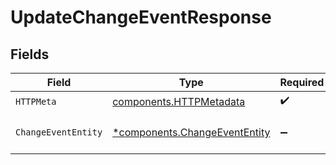 # UpdateChangeEventResponse


## Fields

| Field                                                                         | Type                                                                          | Required                                                                      | Description                                                                   |
| ----------------------------------------------------------------------------- | ----------------------------------------------------------------------------- | ----------------------------------------------------------------------------- | ----------------------------------------------------------------------------- |
| `HTTPMeta`                                                                    | [components.HTTPMetadata](../../models/components/httpmetadata.md)            | :heavy_check_mark:                                                            | N/A                                                                           |
| `ChangeEventEntity`                                                           | [*components.ChangeEventEntity](../../models/components/changeevententity.md) | :heavy_minus_sign:                                                            | Update a change event                                                         |